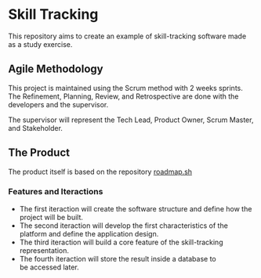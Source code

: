 # Skill Tracking

This repository aims to create an example of skill-tracking software made as a study exercise. 

## Agile Methodology
This project is maintained using the Scrum method with 2 weeks sprints. The Refinement, Planning, Review, and Retrospective are done with the developers and the supervisor.

The supervisor will represent the Tech Lead, Product Owner, Scrum Master, and Stakeholder.

## The Product
The product itself is based on the repository [roadmap.sh](https://roadmap.sh/) 

### Features and Iteractions
- The first iteraction will create the software structure and define how the project will be built.
- The second iteraction will develop the first characteristics of the platform and define the application design.
- The third iteraction will build a core feature of the skill-tracking representation.
- The fourth iteraction will store the result inside a database to be accessed later.
